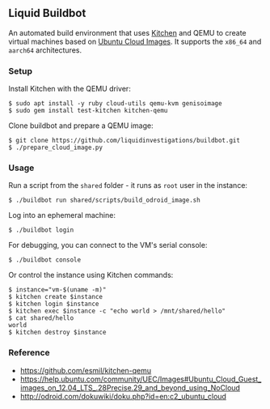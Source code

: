 ## Liquid Buildbot
An automated build environment that uses [Kitchen](http://kitchen.ci) and QEMU
to create virtual machines based on [Ubuntu Cloud
Images](https://cloud-images.ubuntu.com). It supports the `x86_64` and
`aarch64` architectures.

### Setup
Install Kitchen with the QEMU driver:
```shell
$ sudo apt install -y ruby cloud-utils qemu-kvm genisoimage
$ sudo gem install test-kitchen kitchen-qemu
```

Clone buildbot and prepare a QEMU image:
```shell
$ git clone https://github.com/liquidinvestigations/buildbot.git
$ ./prepare_cloud_image.py
```

### Usage
Run a script from the `shared` folder - it runs as `root` user in the instance:
```shell
$ ./buildbot run shared/scripts/build_odroid_image.sh
```

Log into an ephemeral machine:
```shell
$ ./buildbot login
```

For debugging, you can connect to the VM's serial console:
```shell
$ ./buildbot console
```

Or control the instance using Kitchen commands:
```shell
$ instance="vm-$(uname -m)"
$ kitchen create $instance
$ kitchen login $instance
$ kitchen exec $instance -c "echo world > /mnt/shared/hello"
$ cat shared/hello
world
$ kitchen destroy $instance
```

### Reference
* https://github.com/esmil/kitchen-qemu
* https://help.ubuntu.com/community/UEC/Images#Ubuntu_Cloud_Guest_images_on_12.04_LTS_.28Precise.29_and_beyond_using_NoCloud
* http://odroid.com/dokuwiki/doku.php?id=en:c2_ubuntu_cloud

